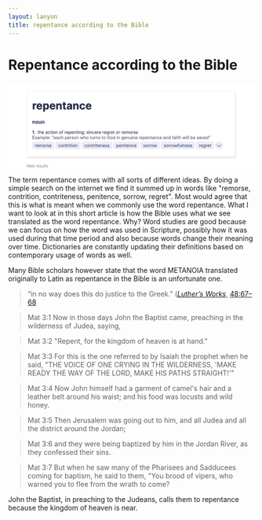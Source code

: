 ```yaml
---
layout: lanyon
title: repentance according to the Bible
---
```

# Repentance according to the Bible
![repentance](media/repentance.png)The term repentance comes with all sorts of different ideas. By doing a simple search on the internet we find it summed up in words like "remorse, contrition, contriteness, penitence, sorrow, regret".  Most would agree that this is what is meant when we commonly use the word repentance. 
What I want to look at in this short article is how the Bible uses what we see translated as the word repentance. Why? Word studies are good because we can focus on how the word was used in Scripture, possibly how it was used during that time period and also because words change their meaning over time. Dictionaries are constantly updating their definitions based on contemporary usage of words as well. 

Many Bible scholars however state that the word METANOIA translated originally to Latin as repentance in the Bible is an unfortunate one. 

> “in no way does this do justice to the Greek.” ([*Luther’s Works*](https://www.logos.com/product/15485/luthers-works?utm_source=blog.logos.com&utm_medium=blog&utm_content=didyouknowluthers95&utm_campaign=promo-reformation500), [48:67–68](https://ref.ly/logosres/lw48?ref=VolumePage.V+48%2c+p+67&off=1189)



> 
>
> Mat 3:1  Now in those days John the Baptist came, preaching in the wilderness of Judea, saying,

> Mat 3:2  "Repent, for the kingdom of heaven is at hand."

> Mat 3:3  For this is the one referred to by Isaiah the prophet when he said, "THE VOICE OF ONE CRYING IN THE WILDERNESS, 'MAKE READY THE WAY OF THE LORD, MAKE HIS PATHS STRAIGHT!'"

> Mat 3:4  Now John himself had a garment of camel's hair and a leather belt around his waist; and his food was locusts and wild honey.

> Mat 3:5  Then Jerusalem was going out to him, and all Judea and all the district around the Jordan;

> Mat 3:6  and they were being baptized by him in the Jordan River, as they confessed their sins.

> Mat 3:7  But when he saw many of the Pharisees and Sadducees coming for baptism, he said to them, "You brood of vipers, who warned you to flee from the wrath to come?

John the Baptist, in preaching to the Judeans, calls them to repentance because the kingdom of heaven is near. 
